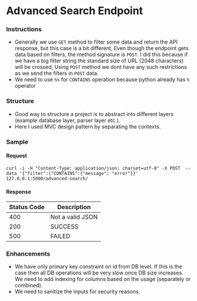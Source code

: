  # Advanced Search Endpoint
 
### Instructions
- Generally we use `GET` method to filter some data and return the API response, 
  but this case is a bit different, Even though the endpoint gets data based on filters, 
  the method signature is `POST`. I did this because if we have a big filter string
  the standard size of URL (2048 characters) will be crossed, Using `POST` method 
  we dont have  any such restrictions as we send the filters in `POST` data.
- We need to use `%%` for `CONTAINS` operation because python already has `%` operator 

### Structure
- Good way to structure a project is to abstract into 
  different layers (example database layer, parser layer etc.).
- Here I used MVC design pattern by separating the contexts.  

### Sample 
#### Request
`curl -i -H "Content-Type: application/json; charset=utf-8" -X POST 
--data '{"filter":{"CONTAINS":{"message": "error"}}' 
127.0.0.1:5000/advanced-search/`

#### Response
Status Code | Description
--- | --- 
400 | Not a valid JSON
200 | SUCCESS
500 | FAILED

### Enhancements
- We have only primary key constraint on id from DB level. 
  If this is the case then all DB operations will be very slow once DB size increases. 
  We need to add indexing for columns based on the usage (separately or combined).
- We need to sanitize the inputs for security reasons.
